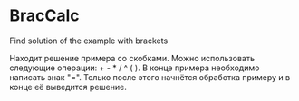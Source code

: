 BracCalc
========

Find solution of the example with brackets

Находит решение примера со скобками. Можно использовать следующие операции: + - * / ^ ( ).
В конце примера необходимо написать знак "=". Только после этого начнётся обработка примеру и в конце её выведится решение.
